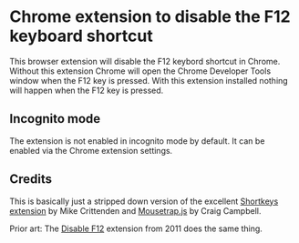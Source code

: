 # Chrome extension to disable the F12 keyboard shortcut

This browser extension will disable the F12 keybord shortcut in Chrome.
Without this extension Chrome will open the Chrome Developer Tools window when the F12 key is pressed.
With this extension installed nothing will happen when the F12 key is pressed.


## Incognito mode

The extension is not enabled in incognito mode by default.
It can be enabled via the Chrome extension settings.


## Credits

This is basically just a stripped down version of the excellent [Shortkeys extension](https://github.com/mikecrittenden/shortkeys) by Mike Crittenden and [Mousetrap.js](https://github.com/ccampbell/mousetrap) by Craig Campbell.

Prior art: The [Disable F12](http://nemrod.se/chrome-extensions/disable-f12-developer-console-chrome/) extension from 2011 does the same thing.


